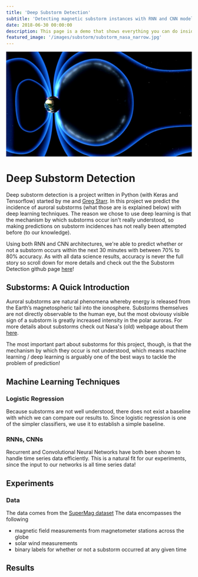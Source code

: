 ```yaml
---
title: 'Deep Substorm Detection'
subtitle: 'Detecting magnetic substorm instances with RNN and CNN models'
date: 2018-06-30 00:00:00
description: This page is a demo that shows everything you can do inside portfolio and blog posts.
featured_image: '/images/substorm/substorm_nasa_narrow.jpg'
---
```


![](/images/substorm/substorm_nasa2.jpg)

# Deep Substorm Detection
Deep substorm detection is a project written in Python (with Keras and Tensorflow) started by me and <a href="gregstarr.github.io">Greg Starr</a>. In this project we predict the incidence of auroral substorms (what those are is explained below) with deep learning techniques. The reason we chose to use deep learning is that the mechanism by which substorms occur isn't really understood, so making predictions on substorm incidences has not really been attempted before (to our knowledge).

Using both RNN and CNN architectures, we're able to predict whether or not a substorm occurs within the next 30 minutes with between 70% to 80% accuracy. As with all data science results, accuracy is never the full story so scroll down for more details and check out the the Substorm Detection github page <a href="https://github.com/alanxzhou/substorm-detection">here</a>!

## Substorms: A Quick Introduction
Auroral substorms are natural phenomena whereby energy is released from the Earth’s magnetospheric tail into the ionosphere. Substorms themselves are not directly observable to the human eye, but the most obviousy visible sign of a substorm is greatly increased intensity in the polar auroras. For more details about substorms check out Nasa's (old) webpage about them <a href="https://www-spof.gsfc.nasa.gov/Education/index.html">here</a>.

The most important part about substorms for this project, though, is that the mechanism by which they occur is not understood, which means machine learning / deep learning is arguably one of the best ways to tackle the problem of prediction!

## Machine Learning Techniques

### Logistic Regression

Because substorms are not well understood, there does not exist a baseline with which we can compare our results to. Since logistic regression is one of the simpler classifiers, we use it to establish a simple baseline.

### RNNs, CNNs
Recurrent and Convolutional Neural Networks have both been shown to handle time series data efficiently. This is a natural fit for our experiments, since the input to our networks is all time series data!

## Experiments
### Data 
The data comes from the <a href="http://supermag.jhuapl.edu/">SuperMag dataset</a> The data encompasses the following
* magnetic field measurements from magnetometer stations across the globe
* solar wind measurements
* binary labels for whether or not a substorm occurred at any given time

## Results